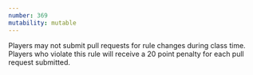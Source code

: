 ```yaml
---
number: 369
mutability: mutable
---
```


Players may not submit pull requests for rule changes during class time. Players who violate this rule will receive a 20 point penalty for each pull request submitted.
